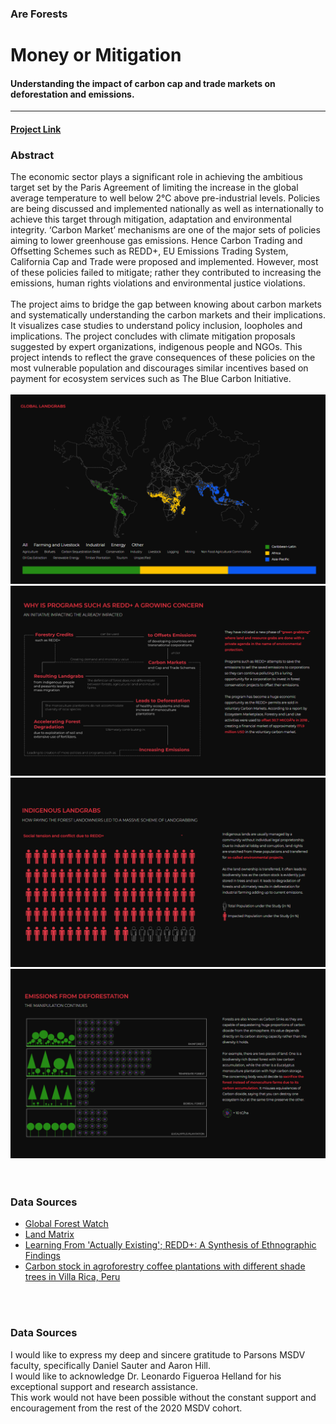 ### Are Forests
# Money or Mitigation
#### Understanding the impact of carbon cap and trade markets on deforestation and emissions.
---------------------------------------------------------------------------------------------

#### [Project Link](https://salonieshah.github.io/money-or-mitigation/)

### Abstract
The economic sector plays a significant role in achieving the ambitious target set by the Paris Agreement of limiting the increase in the global average temperature to well below 2°C above pre-industrial levels. Policies are being discussed and implemented nationally as well as internationally to achieve this target through mitigation, adaptation and environmental integrity. ‘Carbon Market’ mechanisms are one of the major sets of policies aiming to lower greenhouse gas emissions. Hence Carbon Trading and Offsetting Schemes such as REDD+, EU Emissions Trading System, California Cap and Trade were proposed and implemented. However, most of these policies failed to mitigate; rather they contributed to increasing the emissions, human rights violations and environmental justice violations.
<br><br>
The project aims to bridge the gap between knowing about carbon markets and systematically understanding the carbon markets and their implications. It visualizes case studies to understand policy inclusion, loopholes and implications. The project concludes with climate mitigation proposals suggested by expert organizations, indigenous people and NGOs. This project intends to reflect the grave consequences of these policies on the most vulnerable population and discourages similar incentives based on payment for ecosystem services such as The Blue Carbon Initiative. 
<br><br>
![1](https://github.com/salonieshah/money-or-mitigation/blob/master/1.png)
![2](https://github.com/salonieshah/money-or-mitigation/blob/master/2.png)
![3](https://github.com/salonieshah/money-or-mitigation/blob/master/3.png)
![4](https://github.com/salonieshah/money-or-mitigation/blob/master/4.png)
<br>
<br>
<br>
### Data Sources
* [Global Forest Watch](https://www.globalforestwatch.org/)
* [Land Matrix](https://landmatrix.org/)
* [Learning From 'Actually Existing'; REDD+: A Synthesis of Ethnographic Findings](http://www.environmentandsociety.org/mml/learning-actually-existing-redd-synthesis-ethnographic-findings)
* [Carbon stock in agroforestry coffee plantations with different shade trees in Villa Rica, Peru](https://link.springer.com/article/10.1007/s10457-015-9865-z?shared-article-renderer)
<br>
<br>

### Data Sources
I would like to express my deep and sincere gratitude to Parsons MSDV faculty, specifically Daniel Sauter and Aaron Hill.<br>
I would like to acknowledge Dr. Leonardo Figueroa Helland for his exceptional support and research assistance. <br>
This work would not have been possible without the constant support and encouragement from the rest of the 2020 MSDV cohort.<br>




